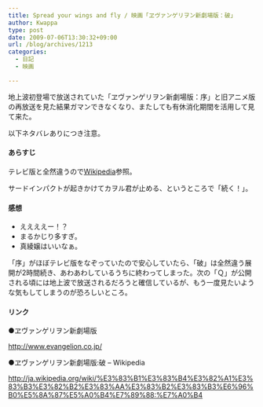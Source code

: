 ```yaml
---
title: Spread your wings and fly / 映画「ヱヴァンゲリヲン新劇場版：破」
author: Kwappa
type: post
date: 2009-07-06T13:30:32+09:00
url: /blog/archives/1213
categories:
  - 日記
  - 映画

---
```

地上波初登場で放送されていた「ヱヴァンゲリヲン新劇場版：序」と旧アニメ版の再放送を見た結果ガマンできなくなり、またしても有休消化期間を活用して見て来た。
  
以下ネタバレありにつき注意。
  
<!--more-->

#### あらすじ

テレビ版と全然違うので<a href="http://ja.wikipedia.org/wiki/%E3%83%B1%E3%83%B4%E3%82%A1%E3%83%B3%E3%82%B2%E3%83%AA%E3%83%B2%E3%83%B3%E6%96%B0%E5%8A%87%E5%A0%B4%E7%89%88:%E7%A0%B4" target="_blank" rel="noopener noreferrer">Wikipedia</a>参照。
  
サードインパクトが起きかけてカヲル君が止める、というところで「続く！」。

#### 感想

  * ええええー！？
  * まるかじり多すぎ。
  * 真綾嬢はいいなぁ。

「序」がほぼテレビ版をなぞっていたので安心していたら、「破」は全然違う展開が2時間続き、あわあわしているうちに終わってしまった。次の「Ｑ」が公開される頃には地上波で放送されるだろうと確信しているが、もう一度見たいような気もしてしまうのが恐ろしいところ。

#### リンク

●ヱヴァンゲリヲン新劇場版
  
http://www.evangelion.co.jp/
  
●ヱヴァンゲリヲン新劇場版:破 &#8211; Wikipedia
  
http://ja.wikipedia.org/wiki/%E3%83%B1%E3%83%B4%E3%82%A1%E3%83%B3%E3%82%B2%E3%83%AA%E3%83%B2%E3%83%B3%E6%96%B0%E5%8A%87%E5%A0%B4%E7%89%88:%E7%A0%B4
